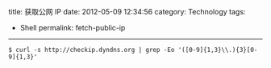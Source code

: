 title: 获取公网 IP
date: 2012-05-09 12:34:56
category: Technology
tags:
- Shell
permalink: fetch-public-ip

---

```
$ curl -s http://checkip.dyndns.org | grep -Eo '([0-9]{1,3}\\.){3}[0-9]{1,3}'
```